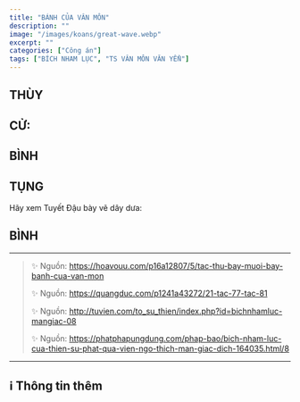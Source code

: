 ```yaml
---
title: "BÁNH CỦA VÂN MÔN"
description: ""
image: "/images/koans/great-wave.webp"
excerpt: ""
categories: ["Công án"]
tags: ["BÍCH NHAM LỤC", "TS VÂN MÔN VĂN YỂN"]
---
```


## THÙY

> 

## CỬ:

> 

## BÌNH



## TỤNG

Hãy xem Tuyết Đậu bày vẽ dây dưa:

> 

## BÌNH



<hr class="blog-rule" />

> ✨ Nguồn:  https://hoavouu.com/p16a12807/5/tac-thu-bay-muoi-bay-banh-cua-van-mon
>
> ✨ Nguồn:  https://quangduc.com/p1241a43272/21-tac-77-tac-81
>
> ✨ Nguồn:  http://tuvien.com/to_su_thien/index.php?id=bichnhamluc-mangiac-08
>
> ✨ Nguồn:  https://phatphapungdung.com/phap-bao/bich-nham-luc-cua-thien-su-phat-qua-vien-ngo-thich-man-giac-dich-164035.html/8

<hr class="blog-rule" />

## ℹ️ Thông tin thêm

[^1]: ⭐️ <a href="https://blog.phapthihoi.org/gt-member/ts-van-mon-van-yen/" target="_blank">TS VÂN MÔN VĂN YỂN</a>



